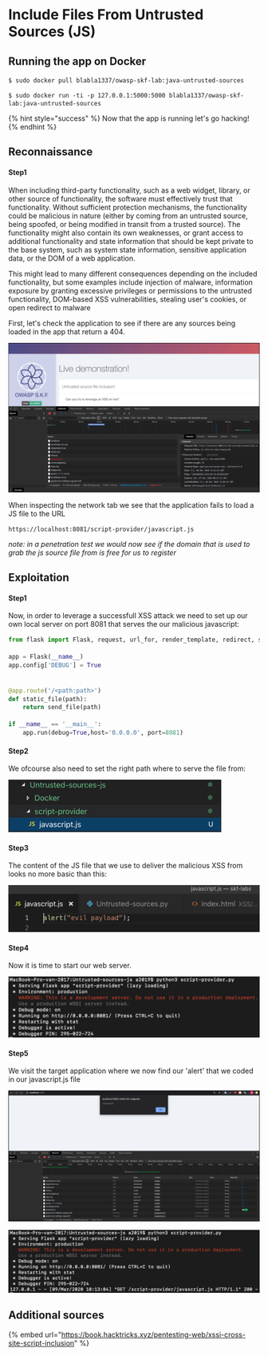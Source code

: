 # Include Files From Untrusted Sources (JS)

## Running the app on Docker

```
$ sudo docker pull blabla1337/owasp-skf-lab:java-untrusted-sources
```

```
$ sudo docker run -ti -p 127.0.0.1:5000:5000 blabla1337/owasp-skf-lab:java-untrusted-sources
```

{% hint style="success" %}
Now that the app is running let's go hacking!
{% endhint %}

## Reconnaissance

#### Step1

When including third-party functionality, such as a web widget, library, or other source of functionality, the software must effectively trust that functionality. Without sufficient protection mechanisms, the functionality could be malicious in nature (either by coming from an untrusted source, being spoofed, or being modified in transit from a trusted source). The functionality might also contain its own weaknesses, or grant access to additional functionality and state information that should be kept private to the base system, such as system state information, sensitive application data, or the DOM of a web application.

This might lead to many different consequences depending on the included functionality, but some examples include injection of malware, information exposure by granting excessive privileges or permissions to the untrusted functionality, DOM-based XSS vulnerabilities, stealing user's cookies, or open redirect to malware

First, let's check the application to see if there are any sources being loaded in the app that return a 404.

![](../../.gitbook/assets/java/Untrusted-sources/1.png)

When inspecting the network tab we see that the application fails to load a JS file to the URL

```
https://localhost:8081/script-provider/javascript.js
```

_note: in a penetration test we would now see if the domain that is used to grab the js source file from is free for us to register_

## Exploitation

#### Step1

Now, in order to leverage a successfull XSS attack we need to set up our own local server on port 8081
that serves the our malicious javascript:

```python
from flask import Flask, request, url_for, render_template, redirect, send_file

app = Flask(__name__)
app.config['DEBUG'] = True


@app.route('/<path:path>')
def static_file(path):
    return send_file(path)

if __name__ == '__main__':
    app.run(debug=True,host='0.0.0.0', port=8081)
```

#### Step2

We ofcourse also need to set the right path where to serve the file from:

![](../../.gitbook/assets/java/Untrusted-sources/2.png)

#### Step3

The content of the JS file that we use to deliver the malicious XSS from looks no more basic than
this:

![](../../.gitbook/assets/java/Untrusted-sources/3.png)

#### Step4

Now it is time to start our web server.

![](../../.gitbook/assets/java/Untrusted-sources/4.png)

#### Step5

We visit the target application where we now find our 'alert' that we coded in our javascript.js file

![](../../.gitbook/assets/java/Untrusted-sources/5.png)

![](../../.gitbook/assets/java/Untrusted-sources/6.png)

## Additional sources

{% embed url="https://book.hacktricks.xyz/pentesting-web/xssi-cross-site-script-inclusion" %}
